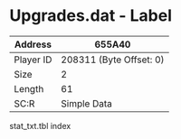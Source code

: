 #  Upgrades.dat - Label
Address   | 655A40
----------|-------------
Player ID | 208311 (Byte Offset: 0)
Size 	  | 2
Length 	  | 61
SC:R      | Simple Data

stat_txt.tbl index
